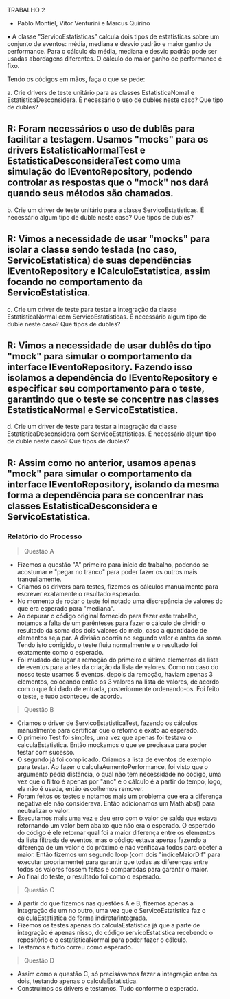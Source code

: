 TRABALHO 2

- Pablo Montiel, Vitor Venturini e Marcus Quirino

• A classe "ServicoEstatisticas” calcula dois tipos de estatísticas sobre um conjunto de eventos: média, mediana e desvio padrão e maior ganho de performance. Para o cálculo da média, mediana e desvio padrão pode ser usadas abordagens diferentes. O cálculo do maior ganho de performance é fixo.

Tendo os códigos em mãos, faça o que se pede:

a.     Crie drivers de teste unitário para as classes EstatisticaNomal e EstatisticaDesconsidera. É necessário o uso de dubles neste caso? Que tipo de dubles?

## R: Foram necessários o uso de dublês para facilitar a testagem. Usamos "mocks" para os drivers EstatisticaNormalTest e EstatisticaDesconsideraTest como uma simulação do IEventoRepository, podendo controlar as respostas que o "mock" nos dará quando seus métodos são chamados.

b.     Crie um driver de teste unitário para a classe ServicoEstatisticas. É necessário algum tipo de duble neste caso? Que tipos de dubles?

## R: Vimos a necessidade de usar "mocks" para isolar a classe sendo testada (no caso, ServicoEstatistica) de suas dependências IEventoRepository e ICalculoEstatistica, assim focando no comportamento da ServicoEstatistica.

c.      Crie um driver de teste para testar a integração da classe EstatisticaNormal com ServicoEstatisticas. É necessário algum tipo de duble neste caso? Que tipos de dubles?

## R: Vimos a necessidade de usar dublês do tipo "mock" para simular o comportamento da interface IEventoRepository. Fazendo isso isolamos a dependência do IEventoRepository e especificar seu comportamento para o teste, garantindo que o teste se concentre nas classes EstatisticaNormal e ServicoEstatistica.

d.     Crie um driver de teste para testar a integração da classe EstatisticaDesconsidera com ServicoEstatisticas. É necessário algum tipo de duble neste caso? Que tipos de dubles?

## R: Assim como no anterior, usamos apenas "mock" para simular o comportamento da interface IEventoRepository, isolando da mesma forma a dependência para se concentrar nas classes EstatisticaDesconsidera e ServicoEstatistica.


### Relatório do Processo

> Questão A
- Fizemos a questão "A" primeiro para início do trabalho, podendo se acostumar e "pegar no tranco" para poder fazer os outros mais tranquilamente.
- Criamos os drivers para testes, fizemos os cálculos manualmente para escrever exatamente o resultado esperado.
- No momento de rodar o teste foi notado uma discrepância de valores do que era esperado para "mediana".
- Ao depurar o código original fornecido para fazer este trabalho, notamos a falta de um parênteses para fazer o cálculo de dividir o resultado da soma dos dois valores do meio, caso a quantidade de elementos seja par. A divisão ocorria no segundo valor e antes da soma. Tendo isto corrigido, o teste fluiu normalmente e o resultado foi exatamente como o esperado.
- Foi mudado de lugar a remoção do primeiro e último elementos da lista de eventos para antes da criação da lista de valores. Como no caso do nosso teste usamos 5 eventos, depois da remoção, haviam apenas 3 elementos, colocando então os 3 valores na lista de valores, de acordo com o que foi dado de entrada, posteriormente ordenando-os. Foi feito o teste, e tudo aconteceu de acordo.

> Questão B
- Criamos o driver de ServicoEstatisticaTest, fazendo os cálculos manualmente para certificar que o retorno é exato ao esperado.
- O primeiro Test foi simples, uma vez que apenas foi testava o calculaEstatistica. Então mockamos o que se precisava para poder testar com sucesso.
- O segundo já foi complicado. Criamos a lista de eventos de exemplo para testar. Ao fazer o calculaAumentoPerformance, foi visto que o argumento pedia distância, o qual não tem necessidade no código, uma vez que o filtro é apenas por "ano" e o cálculo é a partir do tempo, logo, ela não é usada, então escolhemos remover.
- Foram feitos os testes e notamos mais um problema que era a diferença negativa ele não considerava. Então adicionamos um Math.abs() para neutralizar o valor.
- Executamos mais uma vez e deu erro com o valor de saída que estava retornando um valor bem abaixo que não era o esperado. O esperado do código é ele retornar qual foi a maior diferença entre os elementos da lista filtrada de eventos, mas o código estava apenas fazendo a diferença de um valor e do próximo e não verificava todos para obeter a maior. Então fizemos um segundo loop (com dois "indiceMaiorDif" para executar propriamente) para garantir que todas as diferenças entre todos os valores fossem feitas e comparadas para garantir o maior.
- Ao final do teste, o resultado foi como o esperado.

> Questão C
- A partir do que fizemos nas questões A e B, fizemos apenas a integração de um no outro, uma vez que o ServicoEstatistica faz o calculaEstatistica de forma indireta/integrada.
- Fizemos os testes apenas do calculaEstatistica já que a parte de integração é apenas nisso, do código servicoEstatistica recebendo o repositório e o estatisticaNormal para poder fazer o cálculo.
- Testamos e tudo correu como esperado.

> Questão D
- Assim como a questão C, só precisávamos fazer a integração entre os dois, testando apenas o calculaEstatistica.
- Construímos os drivers e testamos. Tudo conforme o esperado.